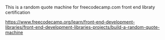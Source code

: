 This is a random quote machine for freecodecamp.com front end libraty certification

https://www.freecodecamp.org/learn/front-end-development-libraries/front-end-development-libraries-projects/build-a-random-quote-machine

